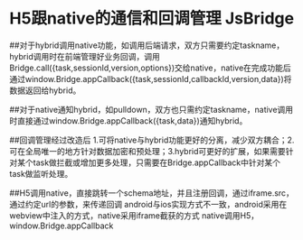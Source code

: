 # H5跟native的通信和回调管理  JsBridge
  ##对于hybrid调用native功能，如调用后端请求，双方只需要约定taskname，hybrid调用时在前端管理好业务回调，调用Bridge.call({task,sessionId,version,options})交给native，native在完成功能后通过window.Bridge.appCallback({task,sessionId,callbackId,version,data})将数据返回给hybrid。

  ##对于native通知hybrid，如pulldown，双方也只需约定taskname，native调用时直接通过window.Bridge.appCallback({task,data})通知hybrid。

  ##回调管理经过改造后 1.可将native与hybrid功能更好的分离，减少双方耦合；2.可在全局唯一的地方针对数据加密和预处理；3.hybrid可更好的扩展，如果需要针对某个task做拦截或增加更多处理，只需要在Bridge.appCallback中针对某个task做监听处理。

  ##H5调用native，直接跳转一个schema地址，并且注册回调，通过iframe.src，通过约定url的参数，来传递回调
  android与ios实现方式不一致，android采用在webview中注入的方式，native采用iframe截获的方式
  native调用H5，window.Bridge.appCallback

